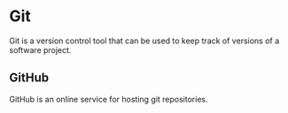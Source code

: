 # Git

Git is a version control tool that can be used to keep track of versions of a software project.

## GitHub

GitHub is an online service for hosting git repositories.

    
    
    